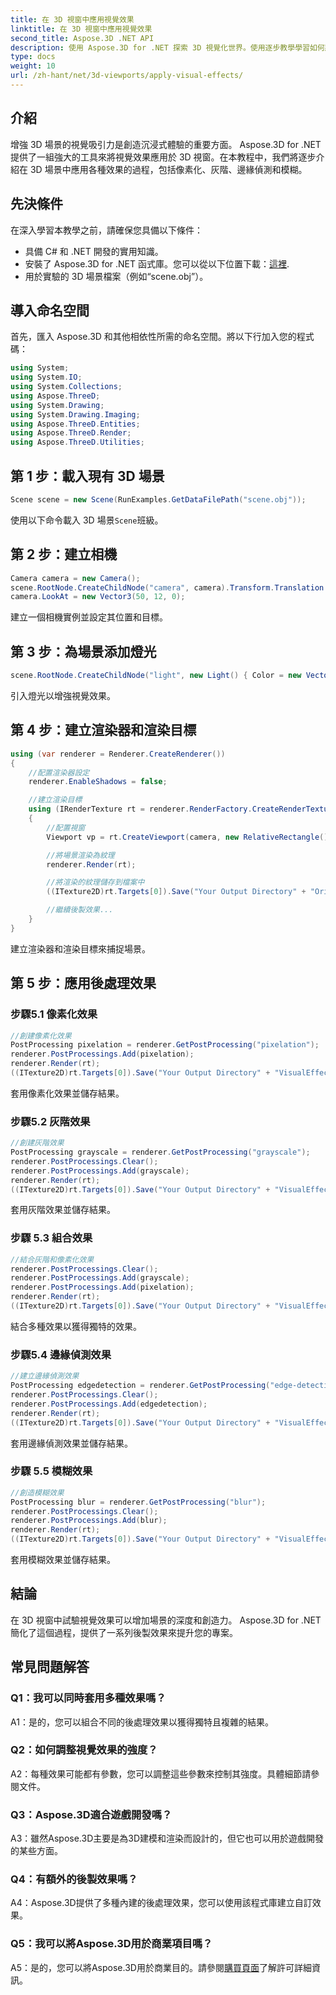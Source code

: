 ```yaml
---
title: 在 3D 視窗中應用視覺效果
linktitle: 在 3D 視窗中應用視覺效果
second_title: Aspose.3D .NET API
description: 使用 Aspose.3D for .NET 探索 3D 視覺化世界。使用逐步教學學習如何將迷人的視覺效果應用到場景中。透過像素化、灰階、邊緣偵測和模糊效果來提升您的專案。
type: docs
weight: 10
url: /zh-hant/net/3d-viewports/apply-visual-effects/
---
```

## 介紹

增強 3D 場景的視覺吸引力是創造沉浸式體驗的重要方面。 Aspose.3D for .NET 提供了一組強大的工具來將視覺效果應用於 3D 視窗。在本教程中，我們將逐步介紹在 3D 場景中應用各種效果的過程，包括像素化、灰階、邊緣偵測和模糊。

## 先決條件

在深入學習本教學之前，請確保您具備以下條件：

- 具備 C# 和 .NET 開發的實用知識。
- 安裝了 Aspose.3D for .NET 函式庫。您可以從以下位置下載：[這裡](https://releases.aspose.com/3d/net/).
- 用於實驗的 3D 場景檔案（例如“scene.obj”）。

## 導入命名空間

首先，匯入 Aspose.3D 和其他相依性所需的命名空間。將以下行加入您的程式碼：

```csharp
using System;
using System.IO;
using System.Collections;
using Aspose.ThreeD;
using System.Drawing;
using System.Drawing.Imaging;
using Aspose.ThreeD.Entities;
using Aspose.ThreeD.Render;
using Aspose.ThreeD.Utilities;
```

## 第 1 步：載入現有 3D 場景

```csharp
Scene scene = new Scene(RunExamples.GetDataFilePath("scene.obj"));
```

使用以下命令載入 3D 場景`Scene`班級。

## 第 2 步：建立相機

```csharp
Camera camera = new Camera();
scene.RootNode.CreateChildNode("camera", camera).Transform.Translation = new Vector3(2, 44, 66);
camera.LookAt = new Vector3(50, 12, 0);
```

建立一個相機實例並設定其位置和目標。

## 第 3 步：為場景添加燈光

```csharp
scene.RootNode.CreateChildNode("light", new Light() { Color = new Vector3(Color.White), LightType = LightType.Point }).Transform.Translation = new Vector3(26, 57, 43);
```

引入燈光以增強視覺效果。

## 第 4 步：建立渲染器和渲染目標

```csharp
using (var renderer = Renderer.CreateRenderer())
{
    //配置渲染器設定
    renderer.EnableShadows = false;

    //建立渲染目標
    using (IRenderTexture rt = renderer.RenderFactory.CreateRenderTexture(new RenderParameters(), 1, 1024, 1024))
    {
        //配置視窗
        Viewport vp = rt.CreateViewport(camera, new RelativeRectangle() { ScaleWidth = 1, ScaleHeight = 1 });

        //將場景渲染為紋理
        renderer.Render(rt);

        //將渲染的紋理儲存到檔案中
        ((ITexture2D)rt.Targets[0]).Save("Your Output Directory" + "Original_viewport_out.png", ImageFormat.Png);

        //繼續後製效果...
    }
}
```

建立渲染器和渲染目標來捕捉場景。

## 第 5 步：應用後處理效果

### 步驟5.1 像素化效果

```csharp
//創建像素化效果
PostProcessing pixelation = renderer.GetPostProcessing("pixelation");
renderer.PostProcessings.Add(pixelation);
renderer.Render(rt);
((ITexture2D)rt.Targets[0]).Save("Your Output Directory" + "VisualEffect_pixelation_out.png", ImageFormat.Png);
```

套用像素化效果並儲存結果。

### 步驟5.2 灰階效果

```csharp
//創建灰階效果
PostProcessing grayscale = renderer.GetPostProcessing("grayscale");
renderer.PostProcessings.Clear();
renderer.PostProcessings.Add(grayscale);
renderer.Render(rt);
((ITexture2D)rt.Targets[0]).Save("Your Output Directory" + "VisualEffect_grayscale_out.png", ImageFormat.Png);
```

套用灰階效果並儲存結果。

### 步驟 5.3 組合效果

```csharp
//結合灰階和像素化效果
renderer.PostProcessings.Clear();
renderer.PostProcessings.Add(grayscale);
renderer.PostProcessings.Add(pixelation);
renderer.Render(rt);
((ITexture2D)rt.Targets[0]).Save("Your Output Directory" + "VisualEffect_grayscale+pixelation_out.png", ImageFormat.Png);
```

結合多種效果以獲得獨特的效果。

### 步驟5.4 邊緣偵測效果

```csharp
//建立邊緣偵測效果
PostProcessing edgedetection = renderer.GetPostProcessing("edge-detection");
renderer.PostProcessings.Clear();
renderer.PostProcessings.Add(edgedetection);
renderer.Render(rt);
((ITexture2D)rt.Targets[0]).Save("Your Output Directory" + "VisualEffect_edgedetection_out.png", ImageFormat.Png);
```

套用邊緣偵測效果並儲存結果。

### 步驟 5.5 模糊效果

```csharp
//創造模糊效果
PostProcessing blur = renderer.GetPostProcessing("blur");
renderer.PostProcessings.Clear();
renderer.PostProcessings.Add(blur);
renderer.Render(rt);
((ITexture2D)rt.Targets[0]).Save("Your Output Directory" + "VisualEffect_blur_out.png", ImageFormat.Png);
```

套用模糊效果並儲存結果。

## 結論

在 3D 視窗中試驗視覺效果可以增加場景的深度和創造力。 Aspose.3D for .NET 簡化了這個過程，提供了一系列後製效果來提升您的專案。

## 常見問題解答

### Q1：我可以同時套用多種效果嗎？

A1：是的，您可以組合不同的後處理效果以獲得獨特且複雜的結果。

### Q2：如何調整視覺效果的強度？

A2：每種效果可能都有參數，您可以調整這些參數來控制其強度。具體細節請參閱文件。

### Q3：Aspose.3D適合遊戲開發嗎？

A3：雖然Aspose.3D主要是為3D建模和渲染而設計的，但它也可以用於遊戲開發的某些方面。

### Q4：有額外的後製效果嗎？

A4：Aspose.3D提供了多種內建的後處理效果，您可以使用該程式庫建立自訂效果。

### Q5：我可以將Aspose.3D用於商業項目嗎？

 A5：是的，您可以將Aspose.3D用於商業目的。請參閱[購買頁面](https://purchase.aspose.com/buy)了解許可詳細資訊。